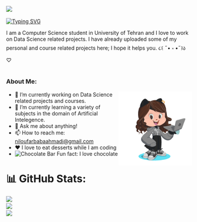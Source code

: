 
<!-- 
[![Typing SVG](https://readme-typing-svg.demolab.com?font=Pacifico&duration=10000&pause=1000&color=F784ED&width=435&lines=Hello+everyone!+This+is+Niloufar.)](https://git.io/typing-svg) ʕ •ᴥ•ʔ -->

![](https://komarev.com/ghpvc/?username=nilix-ba)

[![Typing SVG](https://readme-typing-svg.demolab.com?font=Pacifico&duration=10000&pause=1000&color=F758D9&width=435&lines=Hello+everyone!+This+is+Niloufar.++%CA%95+%E2%80%A2%E1%B4%A5%E2%80%A2%CA%94)](https://git.io/typing-svg)

I am a Computer Science student in University of Tehran and I love to work on Data Science related projects. I have already uploaded some of my personal and course related projects here; I hope it helps you.  ૮꒰ ˶• ༝ •˶꒱ა ♡

#


### About Me:


<img align="right" src="ezgif.com-gif-maker.gif" height="200" width="200" /> 

* 🔭 I’m currently working on Data Science related projects and courses.
* 🌱 I’m currently learning a variety of subjects in the domain of Artificial Intelegence.
* 💬 Ask me about anything!
* 📫 How to reach me: niloufarbabaahmadi@gmail.com
* ❤️ I love to eat desserts while I am coding 
* <img src="https://raw.githubusercontent.com/Tarikul-Islam-Anik/Animated-Fluent-Emojis/master/Emojis/Food/Chocolate%20Bar.png" alt="Chocolate Bar" width="25" height="25" /> Fun fact: I love chocolate 
   
#

# 📊 GitHub Stats:
![](https://github-readme-stats.vercel.app/api?username=nilix-ba&theme=dracula&hide_border=false&include_all_commits=false&count_private=false)<br/>
![](https://github-readme-streak-stats.herokuapp.com/?user=nilix-ba&theme=dracula&hide_border=false)<br/>
![](https://github-readme-stats.vercel.app/api/top-langs/?username=nilix-ba&theme=dracula&hide_border=false&include_all_commits=false&count_private=false&layout=compact)




<!-- - 👀 I’m interested in ...
- 🌱 I’m currently learning ...
- 💞️ I’m looking to collaborate on ...
- 📫 How to reach me ... -->

<!---
nilix-ba/nilix-ba is a ✨ special ✨ repository because its `README.md` (this file) appears on your GitHub profile.
You can click the Preview link to take a look at your changes.
--->
